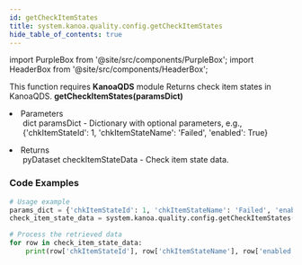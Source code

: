 ```yaml
---
id: getCheckItemStates
title: system.kanoa.quality.config.getCheckItemStates
hide_table_of_contents: true
---
```


import PurpleBox from '@site/src/components/PurpleBox';
import HeaderBox from '@site/src/components/HeaderBox';

<PurpleBox>This function requires <b>KanoaQDS</b> module</PurpleBox>
<HeaderBox header="Description">Returns check item states in KanoaQDS.</HeaderBox>
<HeaderBox header="Syntax">
    <b>getCheckItemStates(paramsDict)</b>
    <li> Parameters <br />
        <ul>dict paramsDict - Dictionary with optional parameters, e.g., &#123;'chkItemStateId': 1, 'chkItemStateName': 'Failed', 'enabled': True}</ul>
    </li>
    <li> Returns <br />
        <ul>pyDataset checkItemStateData - Check item state data.</ul>
    </li>
</HeaderBox>

### Code Examples
```python
# Usage example
params_dict = {'chkItemStateId': 1, 'chkItemStateName': 'Failed', 'enabled': True}
check_item_state_data = system.kanoa.quality.config.getCheckItemStates(paramsDict=params_dict)

# Process the retrieved data
for row in check_item_state_data:
    print(row['chkItemStateId'], row['chkItemStateName'], row['enabled'], row['chkItemStateColor'])

